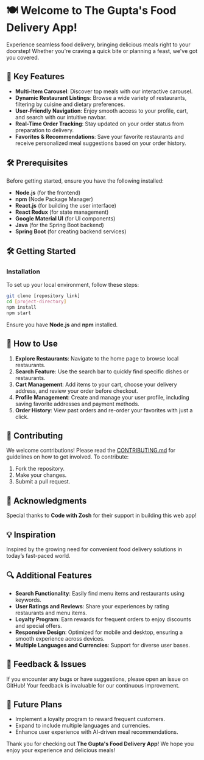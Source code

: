 # 🍽️ Welcome to **The Gupta's** Food Delivery App!

Experience seamless food delivery, bringing delicious meals right to your doorstep! Whether you're craving a quick bite or planning a feast, we've got you covered.

## 🚀 Key Features

- **Multi-Item Carousel**: Discover top meals with our interactive carousel.
- **Dynamic Restaurant Listings**: Browse a wide variety of restaurants, filtering by cuisine and dietary preferences.
- **User-Friendly Navigation**: Enjoy smooth access to your profile, cart, and search with our intuitive navbar.
- **Real-Time Order Tracking**: Stay updated on your order status from preparation to delivery.
- **Favorites & Recommendations**: Save your favorite restaurants and receive personalized meal suggestions based on your order history.

## 🛠️ Prerequisites

Before getting started, ensure you have the following installed:

- **Node.js** (for the frontend)
- **npm** (Node Package Manager)
- **React.js** (for building the user interface)
- **React Redux** (for state management)
- **Google Material UI** (for UI components)
- **Java** (for the Spring Boot backend)
- **Spring Boot** (for creating backend services)

## 🛠️ Getting Started

### Installation

To set up your local environment, follow these steps:

```bash
git clone [repository link]
cd [project-directory]
npm install
npm start
```

Ensure you have **Node.js** and **npm** installed.

## 📖 How to Use

1. **Explore Restaurants**: Navigate to the home page to browse local restaurants.
2. **Search Feature**: Use the search bar to quickly find specific dishes or restaurants.
3. **Cart Management**: Add items to your cart, choose your delivery address, and review your order before checkout.
4. **Profile Management**: Create and manage your user profile, including saving favorite addresses and payment methods.
5. **Order History**: View past orders and re-order your favorites with just a click.

## 🤝 Contributing

We welcome contributions! Please read the [CONTRIBUTING.md](CONTRIBUTING.md) for guidelines on how to get involved. To contribute:

1. Fork the repository.
2. Make your changes.
3. Submit a pull request.

## 🙏 Acknowledgments

Special thanks to **Code with Zosh** for their support in building this web app!

## 💡 Inspiration

Inspired by the growing need for convenient food delivery solutions in today’s fast-paced world.

## 🔍 Additional Features

- **Search Functionality**: Easily find menu items and restaurants using keywords.
- **User Ratings and Reviews**: Share your experiences by rating restaurants and menu items.
- **Loyalty Program**: Earn rewards for frequent orders to enjoy discounts and special offers.
- **Responsive Design**: Optimized for mobile and desktop, ensuring a smooth experience across devices.
- **Multiple Languages and Currencies**: Support for diverse user bases.

## 💬 Feedback & Issues

If you encounter any bugs or have suggestions, please open an issue on GitHub! Your feedback is invaluable for our continuous improvement.

## 🌱 Future Plans

- Implement a loyalty program to reward frequent customers.
- Expand to include multiple languages and currencies.
- Enhance user experience with AI-driven meal recommendations.

Thank you for checking out **The Gupta's Food Delivery App**! We hope you enjoy your experience and delicious meals!
